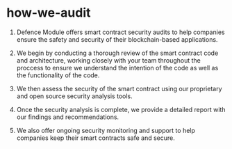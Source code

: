 # how-we-audit

1. Defence Module offers smart contract security audits to help companies ensure the safety and security of their blockchain-based applications.

2. We begin by conducting a thorough review of the smart contract code and architecture, working closely with your team throughout the proccess to ensure we understand the intention of the code as well as the functionality of the code.

3. We then assess the security of the smart contract using our proprietary and open source security analysis tools.

4. Once the security analysis is complete, we provide a detailed report with our findings and recommendations.

5. We also offer ongoing security monitoring and support to help companies keep their smart contracts safe and secure.
